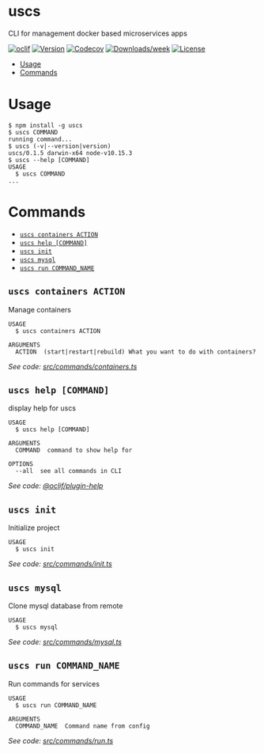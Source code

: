 uscs
====

CLI for management docker based microservices apps

[![oclif](https://img.shields.io/badge/cli-oclif-brightgreen.svg)](https://oclif.io)
[![Version](https://img.shields.io/npm/v/uscs.svg)](https://npmjs.org/package/uscs)
[![Codecov](https://codecov.io/gh/mtk3d/uscs/branch/master/graph/badge.svg)](https://codecov.io/gh/mtk3d/uscs)
[![Downloads/week](https://img.shields.io/npm/dw/uscs.svg)](https://npmjs.org/package/uscs)
[![License](https://img.shields.io/npm/l/uscs.svg)](https://github.com/mtk3d/uscs/blob/master/package.json)

<!-- toc -->
* [Usage](#usage)
* [Commands](#commands)
<!-- tocstop -->
# Usage
<!-- usage -->
```sh-session
$ npm install -g uscs
$ uscs COMMAND
running command...
$ uscs (-v|--version|version)
uscs/0.1.5 darwin-x64 node-v10.15.3
$ uscs --help [COMMAND]
USAGE
  $ uscs COMMAND
...
```
<!-- usagestop -->
# Commands
<!-- commands -->
* [`uscs containers ACTION`](#uscs-containers-action)
* [`uscs help [COMMAND]`](#uscs-help-command)
* [`uscs init`](#uscs-init)
* [`uscs mysql`](#uscs-mysql)
* [`uscs run COMMAND_NAME`](#uscs-run-command_name)

## `uscs containers ACTION`

Manage containers

```
USAGE
  $ uscs containers ACTION

ARGUMENTS
  ACTION  (start|restart|rebuild) What you want to do with containers?
```

_See code: [src/commands/containers.ts](https://github.com/mtk3d/uscs/blob/v0.1.5/src/commands/containers.ts)_

## `uscs help [COMMAND]`

display help for uscs

```
USAGE
  $ uscs help [COMMAND]

ARGUMENTS
  COMMAND  command to show help for

OPTIONS
  --all  see all commands in CLI
```

_See code: [@oclif/plugin-help](https://github.com/oclif/plugin-help/blob/v2.1.6/src/commands/help.ts)_

## `uscs init`

Initialize project

```
USAGE
  $ uscs init
```

_See code: [src/commands/init.ts](https://github.com/mtk3d/uscs/blob/v0.1.5/src/commands/init.ts)_

## `uscs mysql`

Clone mysql database from remote

```
USAGE
  $ uscs mysql
```

_See code: [src/commands/mysql.ts](https://github.com/mtk3d/uscs/blob/v0.1.5/src/commands/mysql.ts)_

## `uscs run COMMAND_NAME`

Run commands for services

```
USAGE
  $ uscs run COMMAND_NAME

ARGUMENTS
  COMMAND_NAME  Command name from config
```

_See code: [src/commands/run.ts](https://github.com/mtk3d/uscs/blob/v0.1.5/src/commands/run.ts)_
<!-- commandsstop -->

